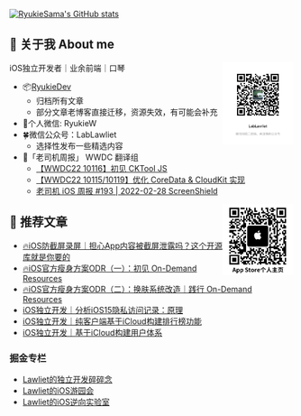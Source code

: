 
<!-- <img align="right" src="https://github-readme-stats.vercel.app/api?username=RyukieSama&count_private=true&show_icons=true&theme=dark&include_all_commits=true" /> -->

[![RyukieSama's GitHub stats](https://github-readme-stats.vercel.app/api?username=RyukieSama&count_private=true&show_icons=true&theme=dark&include_all_commits=true)](https://github.com/RyukieSama/github-readme-stats)

## 👋 关于我 About me

<img align="right" src="公众号.JPG" width = "25%"/>

iOS独立开发者｜业余前端｜口琴

- 📦[RyukieDev](https://ryukiedev.gitbook.io/wiki/)
  -  归档所有文章
  -  部分文章老博客直接迁移，资源失效，有可能会补充
- 🌱个人微信: RyukieW
- 🍀微信公众号：LabLawliet
  - 选择性发布一些精选内容
- 🚗「老司机周报」 WWDC 翻译组
  - [【WWDC22 10116】初见 CKTool JS](https://xiaozhuanlan.com/topic/8235470691)
  - [【WWDC22 10115/10119】优化 CoreData & CloudKit 实现](https://xiaozhuanlan.com/topic/5821964073)
  - [老司机 iOS 周报 #193 | 2022-02-28 ScreenShield](https://mp.weixin.qq.com/s/KrnH0Tc6PDA6sNuOC8qzNg)

<img align="right" src="AppStore.png" width = "25%"/>

## 📖 推荐文章

* [🔥iOS防截屏录屏｜担心App内容被截屏泄露吗？这个开源库就是你要的](https://juejin.cn/post/7066341701815631909)
* [🔥iOS官方瘦身方案ODR（一）：初见 On-Demand Resources](https://juejin.cn/post/6991797590748561444)
* [🔥iOS官方瘦身方案ODR（二）：换肤系统改造｜践行 On-Demand Resources](https://juejin.cn/post/6992183244267454494)
* [iOS独立开发｜分析iOS15隐私访问记录：原理](https://juejin.cn/post/7031110102417408014)
* [iOS独立开发｜纯客户端基于iCloud构建排行榜功能](https://juejin.cn/post/6989918320224895012)
* [iOS独立开发｜基于iCloud构建用户体系](https://juejin.cn/post/6974054489326092302)

### 掘金专栏

* [Lawliet的独立开发碎碎念](https://juejin.cn/column/6970872619474092069)
* [Lawliet的iOS游园会](https://juejin.cn/column/6991794895123906597)
* [Lawliet的iOS逆向实验室](https://juejin.cn/column/6978771739471790111)